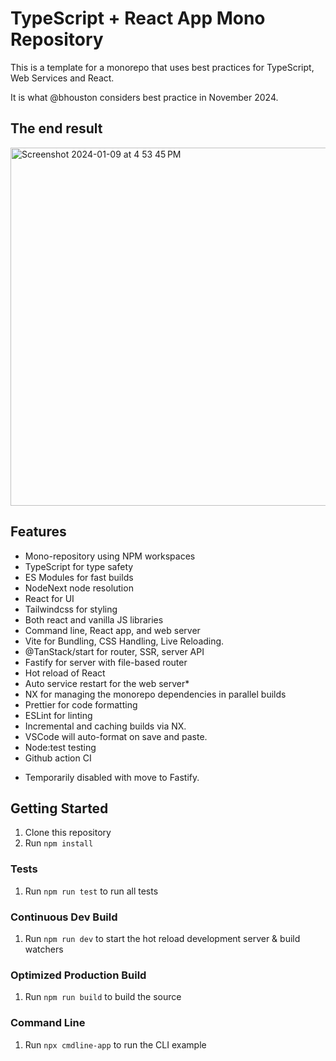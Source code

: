 # TypeScript + React App Mono Repository

This is a template for a monorepo that uses best practices for TypeScript, Web Services and React.

It is what @bhouston considers best practice in November 2024.

## The end result

<img width="573" alt="Screenshot 2024-01-09 at 4 53 45 PM" src="https://github.com/bhouston/template-typescript-monorepo/assets/588541/3a7e6b62-ff16-492d-9f20-b409ab84f104">

## Features

- Mono-repository using NPM workspaces
- TypeScript for type safety
- ES Modules for fast builds
- NodeNext node resolution
- React for UI
- Tailwindcss for styling
- Both react and vanilla JS libraries
- Command line, React app, and web server
- Vite for Bundling, CSS Handling, Live Reloading.
- @TanStack/start for router, SSR, server API
- Fastify for server with file-based router
- Hot reload of React
- Auto service restart for the web server\*
- NX for managing the monorepo dependencies in parallel builds
- Prettier for code formatting
- ESLint for linting
- Incremental and caching builds via NX.
- VSCode will auto-format on save and paste.
- Node:test testing
- Github action CI

* Temporarily disabled with move to Fastify.

## Getting Started

1. Clone this repository
2. Run `npm install`

### Tests

1. Run `npm run test` to run all tests

### Continuous Dev Build

1. Run `npm run dev` to start the hot reload development server & build watchers

### Optimized Production Build

1. Run `npm run build` to build the source

### Command Line

1. Run `npx cmdline-app` to run the CLI example
